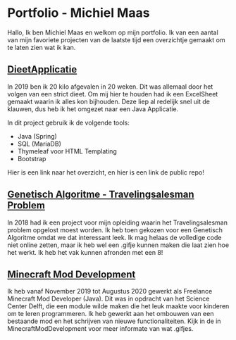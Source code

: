 # Portfolio - Michiel Maas

Hallo, Ik ben Michiel Maas en welkom op mijn portfolio. Ik van een aantal van mijn favoriete projecten van de laatste tijd een overzichtje gemaakt om te laten zien wat ik kan.

## [DieetApplicatie](DieetApplicatie/README.md)
In 2019 ben ik 20 kilo afgevalen in 20 weken. Dit was allemaal door het volgen van een strict dieet. Om mij hier te houden had ik een ExcelSheet gemaakt waarin ik alles kon bijhouden. Deze liep al redelijk snel uit de klauwen, dus heb ik het omgezet naar een Java Applicatie. 

In dit project gebruik ik de volgende tools:
 - Java (Spring)
 -  SQL (MariaDB)
 - Thymeleaf voor HTML Templating 
 - Bootstrap

 Hier is een link naar het overzicht, en hier is een link de public repo!

 ## [Genetisch Algoritme - Travelingsalesman Problem](Genetisch%20Algoritme/README.md)
In 2018 had ik een project voor mijn opleiding waarin het Travelingsalesman problem opgelost moest worden. Ik heb toen gekozen voor een Genetisch Algoritme omdat we dat interessant leek. Ik mag helaas de volledige code niet online zetten, maar ik heb wel een .gifje kunnen maken die laat zien hoe het werkt. Ik heb het vak kunnen afronden met een 8!

## [Minecraft Mod Development](Minecraft%20Mod%20Development/README.md)
Ik heb vanaf November 2019 tot Augustus 2020 gewerkt als Freelance Minecraft Mod Developer (Java). Dit was in opdracht van het Science Center Delft, die een module wilde maken die het leuk maakte voor kinderen om te leren programmeren. Ik heb gewerkt aan het ombouwen van een bestaande mod en het schrijven van nieuwe functionaliteiten. Kijk in de in MinecraftModDevelopment voor meer informate van wat .gifjes. 


